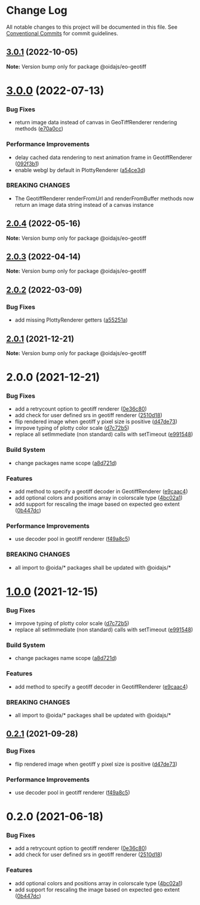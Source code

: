 # Change Log

All notable changes to this project will be documented in this file.
See [Conventional Commits](https://conventionalcommits.org) for commit guidelines.

## [3.0.1](https://github.com/cgi-italy/oida/compare/@oidajs/eo-geotiff@3.0.0...@oidajs/eo-geotiff@3.0.1) (2022-10-05)

**Note:** Version bump only for package @oidajs/eo-geotiff





# [3.0.0](https://github.com/cgi-italy/oida/compare/@oidajs/eo-geotiff@2.0.4...@oidajs/eo-geotiff@3.0.0) (2022-07-13)


### Bug Fixes

* return image data instead of canvas in GeoTiffRenderer rendering methods ([e70a0cc](https://github.com/cgi-italy/oida/commit/e70a0cc28e17a98b96b2d45bac0de766435797b6))


### Performance Improvements

* delay cached data rendering to next animation frame in GeotiffRenderer ([092f3b1](https://github.com/cgi-italy/oida/commit/092f3b18b4abf305b05dd92297d950e282fad1cd))
* enable webgl by default in PlottyRenderer ([a54ce3d](https://github.com/cgi-italy/oida/commit/a54ce3d30f7b32eb238c18bb4f173d10b8c3a2d5))


### BREAKING CHANGES

* The GeotiffRenderer renderFromUrl and renderFromBuffer methods now return an image
data string instead of a canvas instance





## [2.0.4](https://github.com/cgi-italy/oida/compare/@oidajs/eo-geotiff@2.0.3...@oidajs/eo-geotiff@2.0.4) (2022-05-16)

**Note:** Version bump only for package @oidajs/eo-geotiff





## [2.0.3](https://github.com/cgi-italy/oida/compare/@oidajs/eo-geotiff@2.0.2...@oidajs/eo-geotiff@2.0.3) (2022-04-14)

**Note:** Version bump only for package @oidajs/eo-geotiff





## [2.0.2](https://github.com/cgi-italy/oida/compare/@oidajs/eo-geotiff@2.0.1...@oidajs/eo-geotiff@2.0.2) (2022-03-09)


### Bug Fixes

* add missing PlottyRenderer getters ([a55251a](https://github.com/cgi-italy/oida/commit/a55251affa1df2456e462cf3fe6938541636134a))





## [2.0.1](https://github.com/cgi-italy/oida/compare/@oidajs/eo-geotiff@2.0.0...@oidajs/eo-geotiff@2.0.1) (2021-12-21)

**Note:** Version bump only for package @oidajs/eo-geotiff






# 2.0.0 (2021-12-21)


### Bug Fixes

* add a retrycount option to geotiff renderer ([0e36c80](https://github.com/cgi-italy/oida/commit/0e36c80b34af3de271843819c990191b6ecaa4dc))
* add check for user defined srs in geotiff renderer ([2510d18](https://github.com/cgi-italy/oida/commit/2510d18f0a33188e500d19ca8c7869361b42e2c5))
* flip rendered image when geotiff y pixel size is positive ([d47de73](https://github.com/cgi-italy/oida/commit/d47de73b3f231d905098e4dc49eae131b545ac3b))
* imrpove typing of plotty color scale ([d7c72b5](https://github.com/cgi-italy/oida/commit/d7c72b59cb57b975b097b4f39638d2ae5d2783c1))
* replace all setImmediate (non standard) calls with setTimeout ([e991548](https://github.com/cgi-italy/oida/commit/e9915486859236b2bfa37760ef4508d0f467dc77))


### Build System

* change packages name scope ([a8d721d](https://github.com/cgi-italy/oida/commit/a8d721db395a8a9f9c52808c5318c392096cc2a3))


### Features

* add method to specify a geotiff decoder in GeotiffRenderer ([e9caac4](https://github.com/cgi-italy/oida/commit/e9caac419c366accb0f18049a4b655873899a368))
* add optional colors and positions array in colorscale type ([4bc02a1](https://github.com/cgi-italy/oida/commit/4bc02a1cdb9bddefacd54190c426195885928d3f))
* add support for rescaling the image based on expected geo extent ([0b447dc](https://github.com/cgi-italy/oida/commit/0b447dcb9336a7a42d8a9146601bf73d03e13071))


### Performance Improvements

* use decoder pool in geotiff renderer ([f49a8c5](https://github.com/cgi-italy/oida/commit/f49a8c5c1e927b7591dfd3e256e60c3bdeb18d8a))


### BREAKING CHANGES

* all import to @oida/\* packages shall be updated with @oidajs/\*





# [1.0.0](https://github.com/cgi-italy/oida/compare/@oida/eo-geotiff@0.2.1...@oidajs/eo-geotiff@1.0.0) (2021-12-15)


### Bug Fixes

* imrpove typing of plotty color scale ([d7c72b5](https://github.com/cgi-italy/oida/commit/d7c72b59cb57b975b097b4f39638d2ae5d2783c1))
* replace all setImmediate (non standard) calls with setTimeout ([e991548](https://github.com/cgi-italy/oida/commit/e9915486859236b2bfa37760ef4508d0f467dc77))


### Build System

* change packages name scope ([a8d721d](https://github.com/cgi-italy/oida/commit/a8d721db395a8a9f9c52808c5318c392096cc2a3))


### Features

* add method to specify a geotiff decoder in GeotiffRenderer ([e9caac4](https://github.com/cgi-italy/oida/commit/e9caac419c366accb0f18049a4b655873899a368))


### BREAKING CHANGES

* all import to @oida/\* packages shall be updated with @oidajs/\*





## [0.2.1](https://github.com/cgi-italy/oida/compare/@oida/eo-geotiff@0.2.0...@oida/eo-geotiff@0.2.1) (2021-09-28)


### Bug Fixes

* flip rendered image when geotiff y pixel size is positive ([d47de73](https://github.com/cgi-italy/oida/commit/d47de73b3f231d905098e4dc49eae131b545ac3b))


### Performance Improvements

* use decoder pool in geotiff renderer ([f49a8c5](https://github.com/cgi-italy/oida/commit/f49a8c5c1e927b7591dfd3e256e60c3bdeb18d8a))





# 0.2.0 (2021-06-18)


### Bug Fixes

* add a retrycount option to geotiff renderer ([0e36c80](https://github.com/cgi-italy/oida/commit/0e36c80b34af3de271843819c990191b6ecaa4dc))
* add check for user defined srs in geotiff renderer ([2510d18](https://github.com/cgi-italy/oida/commit/2510d18f0a33188e500d19ca8c7869361b42e2c5))


### Features

* add optional colors and positions array in colorscale type ([4bc02a1](https://github.com/cgi-italy/oida/commit/4bc02a1cdb9bddefacd54190c426195885928d3f))
* add support for rescaling the image based on expected geo extent ([0b447dc](https://github.com/cgi-italy/oida/commit/0b447dcb9336a7a42d8a9146601bf73d03e13071))
